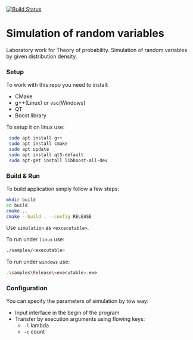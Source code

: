 [![Build Status](https://travis-ci.org/XEverentX/simulation_random_variables.svg?branch=master)](https://travis-ci.org/XEverentX/simulation_random_variables)  

# Simulation of random variables
Laboratory work for Theory of probability. Simulation of random variables by given distribution density.

### Setup
To work with this repo you need to install:
 - CMake
 - g++(Linux) or vsc(Windows)
 - QT
 - Boost library
 
To setup it on linux use:
```bash
 sudo apt install g++
 sudo apt install cmake
 sudo apt update
 sudo apt install qt5-default
 sudo apt-get install libboost-all-dev
```

### Build & Run
To build application simply follow a few steps:

```bash
mkdir build
cd build
cmake ..
cmake --build . --config RELEASE
```

Use `simulation` as `<excecutable>`.

To run under `linux` use:

```bash
./samples/<executable>
```

To run under `windows` use:

```bash
.\samples\Release\<executable>.exe
```

### Configuration

You can specify the parameters of simulation by tow way:

- Input interface in the begin of the program
- Transfer by execution arguments using flowing keys:
  - `-l` lambda
  - `-c` count
